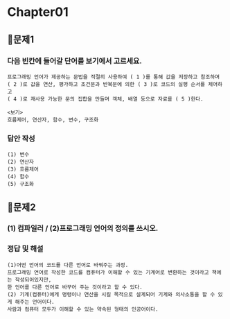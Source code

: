 # Chapter01
## 📌문제1

### 다음 빈칸에 들어갈 단어를 보기에서 고르세요.

```
프로그래밍 언어가 제공하는 문법을 적절히 사용하여 ( 1 )를 통해 값을 저장하고 참조하며
( 2 )로 값을 연산, 평가하고 조건문과 반복문에 의한 ( 3 )로 코드의 실행 순서를 제어하고
( 4 )로 재사용 가능한 문의 집합을 만들며 객체, 배열 등으로 자료를 ( 5 )한다.
```
```
<보기>
흐름제어, 연산자, 함수, 변수, 구조화
```

### 답안 작성
```
(1) 변수
(2) 연산자
(3) 흐름제어
(4) 함수
(5) 구조화
```

## 📌문제2
### (1) 컴파일러 / (2)프로그래밍 언어의 정의를 쓰시오.

### 정답 및 해설
```
(1)어떤 언어의 코드를 다른 언어로 바꿔주는 과정.
프로그래밍 언어로 작성한 코드를 컴퓨터가 이해할 수 있는 기계어로 변환하는 것이라고 책에는 작성되어있지만,
한 언어를 다른 언어로 바꾸어 주는 것이라고 할 수 있다. 
(2) 기계(컴퓨터)에게 명령이나 연산을 시킬 목적으로 설계되어 기계와 의사소통을 할 수 있게 해주는 언어이다.
사람과 컴퓨터 모두가 이해할 수 있는 약속된 형태의 인공어이다. 
```
